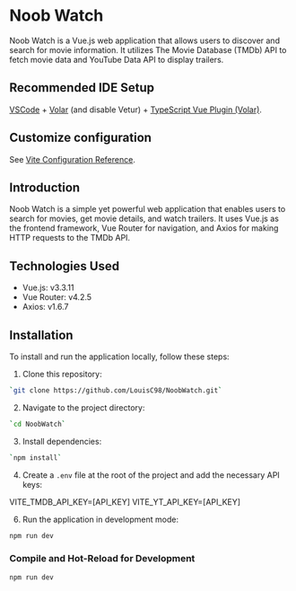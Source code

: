 # Noob Watch

Noob Watch is a Vue.js web application that allows users to discover and search for movie information. It utilizes The Movie Database (TMDb) API to fetch movie data and YouTube Data API to display trailers.

## Recommended IDE Setup

[VSCode](https://code.visualstudio.com/) + [Volar](https://marketplace.visualstudio.com/items?itemName=Vue.volar) (and disable Vetur) + [TypeScript Vue Plugin (Volar)](https://marketplace.visualstudio.com/items?itemName=Vue.vscode-typescript-vue-plugin).

## Customize configuration

See [Vite Configuration Reference](https://vitejs.dev/config/).

## Introduction

Noob Watch is a simple yet powerful web application that enables users to search for movies, get movie details, and watch trailers. It uses Vue.js as the frontend framework, Vue Router for navigation, and Axios for making HTTP requests to the TMDb API.

## Technologies Used

- Vue.js: v3.3.11
- Vue Router: v4.2.5
- Axios: v1.6.7

## Installation

To install and run the application locally, follow these steps:

1. Clone this repository:

```sh
`git clone https://github.com/LouisC98/NoobWatch.git`
```

2. Navigate to the project directory:

```sh
`cd NoobWatch`
```

3. Install dependencies:

```sh
`npm install`
```

4. Create a `.env` file at the root of the project and add the necessary API keys:

VITE_TMDB_API_KEY=[API_KEY]
VITE_YT_API_KEY=[API_KEY]

6. Run the application in development mode:

```sh
npm run dev
```

### Compile and Hot-Reload for Development

```sh
npm run dev
```
